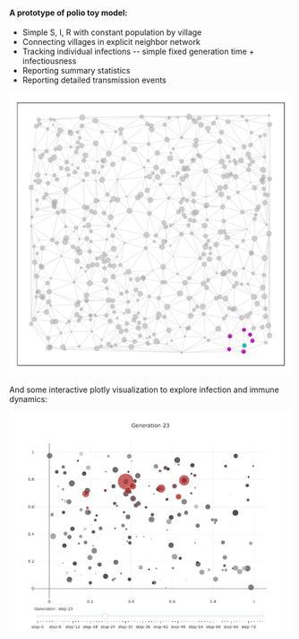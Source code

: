 #### A prototype of polio toy model:

* Simple S, I, R with constant population by village
* Connecting villages in explicit neighbor network
* Tracking individual infections -- simple fixed generation time + infectiousness
* Reporting summary statistics
* Reporting detailed transmission events

![Village Topology](/village_topology.png)

And some interactive plotly visualization to explore infection and immune dynamics:

![Spatial Epidemic Snapshot](/spatial_epidemic_snapshot.png)
